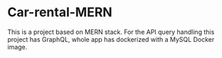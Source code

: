 # Car-rental-MERN
This is a project based on MERN stack. For the API query handling this project has GraphQL, whole app has dockerized with a MySQL Docker image.
